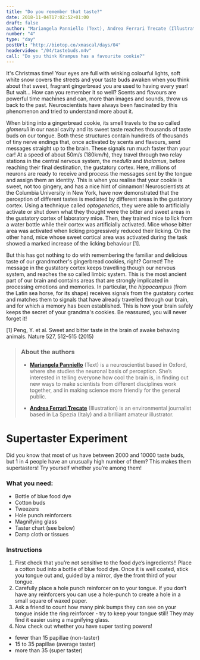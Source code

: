 ```yaml
---
title: "Do you remember that taste?"
date: 2018-11-04T17:02:52+01:00
draft: false
author: "Mariangela Panniello (Text), Andrea Ferrari Trecate (Illustration)"
number: "4"
type: "day"
postUrl: "http://biotop.co/xmascal/days/04"
headervideo: "/04/tastebuds.m4v"
call: "Do you think Krampus has a favourite cookie?"
---
```

It's Christmas time! Your eyes are full with winking colourful lights, soft white snow covers the streets and your taste buds awaken when you think about that sweet, fragrant gingerbread you are used to having every year! But wait... How can you remember it so well?
Scents and flavours are powerful time machines and can, more than images and sounds, throw us back to the past. Neuroscientists have always been fascinated by this phenomenon and tried to understand more about it.

When biting into a gingerbread cookie, its smell travels to the so called *glomeruli* in our nasal cavity and its sweet taste reaches thousands of taste buds on our tongue. Both these structures contain hundreds of thousands of tiny nerve endings that, once activated by scents and flavours, send messages straight up to the brain. These signals run much faster than your car! At a speed of about 50m/s (180km/h), they travel through two relay stations in the central nervous system, the *medulla* and *thalamus*, before reaching their final destination, the gustatory cortex. Here, millions of neurons are ready to receive and process the messages sent by the tongue and assign them an identity. This is when you realise that your cookie is sweet, not too gingery, and has a nice hint of cinnamon! Neuroscientists at the Columbia University in New York, have now demonstrated that the perception of different tastes is mediated by different areas in the gustatory cortex. Using a technique called *optogenetics*, they were able to artificially activate or shut down what they thought were the bitter and sweet areas in the gustatory cortex of laboratory mice. Then, they trained mice to lick from a water bottle while their cortex was artificially activated. Mice whose bitter area was activated when licking progressively reduced their licking. On the other hand, mice whose sweet cortical area was activated during the task showed a marked increase of the licking behaviour [1].

But this has got nothing to do with remembering the familiar and delicious taste of our grandmother's gingerbread cookies, right? Correct! The message in the gustatory cortex keeps travelling though our nervous system, and reaches the so called limbic system. This is the most ancient part of our brain and contains areas that are strongly implicated in processing emotions and memories. In particular, the *hippocampus* (from the Latin sea horse, for its shape) receives signals from the gustatory cortex and matches them to signals that have already travelled through our brain, and for which a memory has been established. This is how your brain safely keeps the secret of your grandma's cookies. Be reassured, you will never forget it!

[1] Peng, Y. et al. Sweet and bitter taste in the brain of awake behaving animals. Nature 527, 512–515 (2015)

> ### About the authors
> - **[Mariangela Panniello](http://biotop.co/person/mariangela-panniello/)** (Text) is a neuroscientist based in Oxford, where she studies the neuronal basis of perception. She’s interested in telling everyone how cool the brain is, in finding out new ways to make scientists from different disciplines work together, and in making science more friendly for the general public.
>
> - **[Andrea Ferrari Trecate](https://www.linkedin.com/in/andrea-ferrari-trecate-ba1a42b1/?originalSubdomain=it)** (Illustration) is an environmental journalist based in La Spezia (Italy) and a brilliant amateur illustrator.

<!--more-->

# Supertaster Experiment

Did you know that most of us have between 2000 and 10000 taste buds, but 1 in 4 people have an unusually high number of them? This makes them supertasters! Try yourself whether you’re among them!

### What you need:
- Bottle of blue food dye
- Cotton buds
- Tweezers
- Hole punch reinforcers
- Magnifying glass
- Taster chart (see below)
- Damp cloth or tissues

### Instructions
1.  First check that you’re not sensitive to the food dye’s ingredients!! Place a cotton bud into a bottle of blue food dye. Once it is well coated, stick you tongue out and, guided by a mirror, dye the front third of your tongue.
2.  Carefully place a hole punch reinforcer on to your tongue. If you don’t have any reinforcers you can use a hole-punch to create a hole in a small square of waxed paper.
3.  Ask a friend to count how many pink bumps they can see on your tongue inside the ring reinforcer - try to keep your tongue still! They may find it easier using a magnifying glass.
4.  Now check out whether you have super tasting powers!

- fewer than 15 papillae (non-taster)
- 15 to 35 papillae (average taster)
- more than 35 (super taster)
